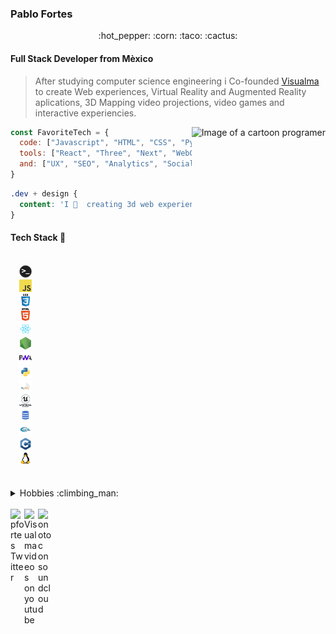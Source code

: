 ### Pablo Fortes 
<p align="center">
  :hot_pepper: :corn: :taco: :cactus: 
</p>

#### Full Stack Developer from Mèxico
> After studying computer science engineering i Co-founded [Visualma](https://visualma.com) to create Web experiences, Virtual Reality and Augmented Reality aplications, 3D Mapping video projections, video games and interactive experiencies.

<img align="right" alt="Image of a cartoon programer" height="300px" src="https://raw.githubusercontent.com/MariaLetta/free-gophers-pack/master/goroutines/svg/2.svg" />

```javascript
const FavoriteTech = {
  code: ["Javascript", "HTML", "CSS", "Python"],
  tools: ["React", "Three", "Next", "WebGL", "WebXR"],
  and: ["UX", "SEO", "Analytics", "Social"]
}
```
```css
.dev + design {
  content: 'I 🧡  creating 3d web experiences, FrontEnd development, design & css';
}
```

#### Tech Stack :blowfish:
<code>
  <img height="20" src="https://raw.githubusercontent.com/github/explore/80688e429a7d4ef2fca1e82350fe8e3517d3494d/topics/terminal/terminal.png">
  <img height="20" src="https://raw.githubusercontent.com/github/explore/80688e429a7d4ef2fca1e82350fe8e3517d3494d/topics/javascript/javascript.png">
  <img height="20" src="https://raw.githubusercontent.com/github/explore/80688e429a7d4ef2fca1e82350fe8e3517d3494d/topics/css/css.png">
  <img height="20" src="https://raw.githubusercontent.com/github/explore/80688e429a7d4ef2fca1e82350fe8e3517d3494d/topics/html/html.png">
  <img height="20" src="https://raw.githubusercontent.com/github/explore/80688e429a7d4ef2fca1e82350fe8e3517d3494d/topics/react/react.png">
  <img height="20" src="https://raw.githubusercontent.com/github/explore/80688e429a7d4ef2fca1e82350fe8e3517d3494d/topics/nodejs/nodejs.png">
  <img height="20" src="https://raw.githubusercontent.com/github/explore/80688e429a7d4ef2fca1e82350fe8e3517d3494d/topics/pwa/pwa.png">
  <img height="20" src="https://raw.githubusercontent.com/github/explore/80688e429a7d4ef2fca1e82350fe8e3517d3494d/topics/python/python.png">
  <img height="20" src="https://raw.githubusercontent.com/github/explore/80688e429a7d4ef2fca1e82350fe8e3517d3494d/topics/mysql/mysql.png">
  <img height="20" src="https://raw.githubusercontent.com/github/explore/80688e429a7d4ef2fca1e82350fe8e3517d3494d/topics/unreal-engine/unreal-engine.png">
  <img height="20" src="https://raw.githubusercontent.com/github/explore/80688e429a7d4ef2fca1e82350fe8e3517d3494d/topics/sql/sql.png">
  <img height="20" src="https://raw.githubusercontent.com/github/explore/80688e429a7d4ef2fca1e82350fe8e3517d3494d/topics/opengl/opengl.png">
  <img height="20" src="https://raw.githubusercontent.com/github/explore/80688e429a7d4ef2fca1e82350fe8e3517d3494d/topics/cpp/cpp.png">
  <img height="20" src="https://raw.githubusercontent.com/github/explore/80688e429a7d4ef2fca1e82350fe8e3517d3494d/topics/linux/linux.png">
</code>
<br><br>
<details>
  <summary>Hobbies :climbing_man:</summary>
  :climbing_man:	:tent: :control_knobs: :headphones:	:musical_keyboard:	
</details>
<br>
<a href="https://twitter.com/pfortes">
  <img align="left" alt="pfortes Twitter" width="22px" src="https://cdn.jsdelivr.net/npm/simple-icons@v3/icons/twitter.svg">
</a>
<a href="https://visualma.com/youtube">
  <img align="left" alt="Visualma videos on youtube" width="22px" src="https://cdn.jsdelivr.net/npm/simple-icons@v3/icons/youtube.svg">
</a>
<a href="https://soundcloud.com/onotoc">
  <img align="left" alt="onotoc on soundcloud" width="22px" src="https://cdn.jsdelivr.net/npm/simple-icons@v3/icons/soundcloud.svg">
</a>
<!-- <img src="https://img.shields.io/static/v1?style=plastic&logo=appveyor&label=Web&message=Development"> -->
